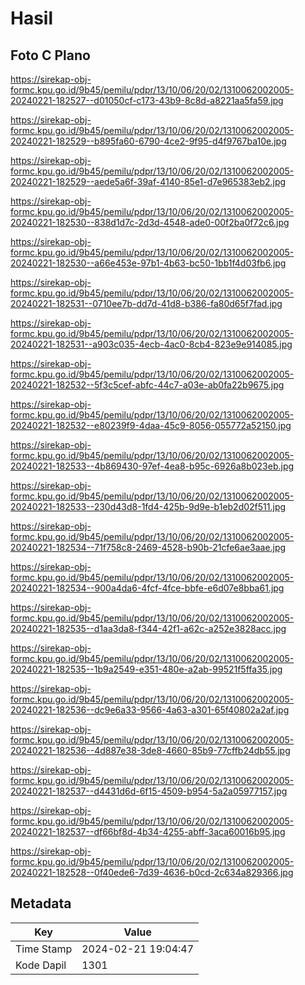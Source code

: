 # Hasil

## Foto C Plano

https://sirekap-obj-formc.kpu.go.id/9b45/pemilu/pdpr/13/10/06/20/02/1310062002005-20240221-182527--d01050cf-c173-43b9-8c8d-a8221aa5fa59.jpg

https://sirekap-obj-formc.kpu.go.id/9b45/pemilu/pdpr/13/10/06/20/02/1310062002005-20240221-182529--b895fa60-6790-4ce2-9f95-d4f9767ba10e.jpg

https://sirekap-obj-formc.kpu.go.id/9b45/pemilu/pdpr/13/10/06/20/02/1310062002005-20240221-182529--aede5a6f-39af-4140-85e1-d7e965383eb2.jpg

https://sirekap-obj-formc.kpu.go.id/9b45/pemilu/pdpr/13/10/06/20/02/1310062002005-20240221-182530--838d1d7c-2d3d-4548-ade0-00f2ba0f72c6.jpg

https://sirekap-obj-formc.kpu.go.id/9b45/pemilu/pdpr/13/10/06/20/02/1310062002005-20240221-182530--a66e453e-97b1-4b63-bc50-1bb1f4d03fb6.jpg

https://sirekap-obj-formc.kpu.go.id/9b45/pemilu/pdpr/13/10/06/20/02/1310062002005-20240221-182531--0710ee7b-dd7d-41d8-b386-fa80d65f7fad.jpg

https://sirekap-obj-formc.kpu.go.id/9b45/pemilu/pdpr/13/10/06/20/02/1310062002005-20240221-182531--a903c035-4ecb-4ac0-8cb4-823e9e914085.jpg

https://sirekap-obj-formc.kpu.go.id/9b45/pemilu/pdpr/13/10/06/20/02/1310062002005-20240221-182532--5f3c5cef-abfc-44c7-a03e-ab0fa22b9675.jpg

https://sirekap-obj-formc.kpu.go.id/9b45/pemilu/pdpr/13/10/06/20/02/1310062002005-20240221-182532--e80239f9-4daa-45c9-8056-055772a52150.jpg

https://sirekap-obj-formc.kpu.go.id/9b45/pemilu/pdpr/13/10/06/20/02/1310062002005-20240221-182533--4b869430-97ef-4ea8-b95c-6926a8b023eb.jpg

https://sirekap-obj-formc.kpu.go.id/9b45/pemilu/pdpr/13/10/06/20/02/1310062002005-20240221-182533--230d43d8-1fd4-425b-9d9e-b1eb2d02f511.jpg

https://sirekap-obj-formc.kpu.go.id/9b45/pemilu/pdpr/13/10/06/20/02/1310062002005-20240221-182534--71f758c8-2469-4528-b90b-21cfe6ae3aae.jpg

https://sirekap-obj-formc.kpu.go.id/9b45/pemilu/pdpr/13/10/06/20/02/1310062002005-20240221-182534--900a4da6-4fcf-4fce-bbfe-e6d07e8bba61.jpg

https://sirekap-obj-formc.kpu.go.id/9b45/pemilu/pdpr/13/10/06/20/02/1310062002005-20240221-182535--d1aa3da8-f344-42f1-a62c-a252e3828acc.jpg

https://sirekap-obj-formc.kpu.go.id/9b45/pemilu/pdpr/13/10/06/20/02/1310062002005-20240221-182535--1b9a2549-e351-480e-a2ab-99521f5ffa35.jpg

https://sirekap-obj-formc.kpu.go.id/9b45/pemilu/pdpr/13/10/06/20/02/1310062002005-20240221-182536--dc9e6a33-9566-4a63-a301-65f40802a2af.jpg

https://sirekap-obj-formc.kpu.go.id/9b45/pemilu/pdpr/13/10/06/20/02/1310062002005-20240221-182536--4d887e38-3de8-4660-85b9-77cffb24db55.jpg

https://sirekap-obj-formc.kpu.go.id/9b45/pemilu/pdpr/13/10/06/20/02/1310062002005-20240221-182537--d4431d6d-6f15-4509-b954-5a2a05977157.jpg

https://sirekap-obj-formc.kpu.go.id/9b45/pemilu/pdpr/13/10/06/20/02/1310062002005-20240221-182537--df66bf8d-4b34-4255-abff-3aca60016b95.jpg

https://sirekap-obj-formc.kpu.go.id/9b45/pemilu/pdpr/13/10/06/20/02/1310062002005-20240221-182528--0f40ede6-7d39-4636-b0cd-2c634a829366.jpg


## Metadata

| Key        | Value               |
| ---------- | ------------------- |
| Time Stamp | 2024-02-21 19:04:47 |
| Kode Dapil | 1301                |



